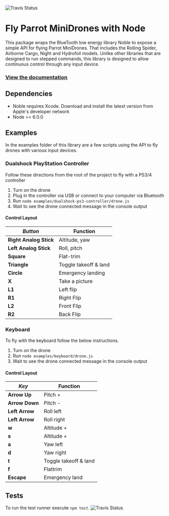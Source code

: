 ![Travis Status](https://travis-ci.org/fetherston/npm-parrot-minidrone.svg?branch=master)
# Fly Parrot MiniDrones with Node
This package wraps the BlueTooth low energy library Noble to expose a simple API for flying Parrot MiniDrones. That includes the Rolling Spider, Airborne Cargo, Night and Hydrofoil models. Unlike other libraries that are designed to run stepped commands, this library is designed to allow continuous control through any input device.

### [View the documentation](http://fetherston.github.io/npm-parrot-minidrone)

## Dependencies
- Noble requires Xcode. Download and install the latest version from Apple's developer network
- Node >= 6.0.0

## Examples
In the examples folder of this library are a few scripts using the API to fly drones with various input devices.

### Dualshock PlayStation Controller
Follow these directions from the root of the project to fly with a PS3/4 controller

1. Turn on the drone
1. Plug in the controller via USB or connect to your computer via Bluetooth
1. Run `node examples/dualshock-ps3-controller/drone.js`
1. Wait to see the drone connected message in the console output

#### Control Layout
*Button* | Function
--- | ---
**Right Analog Stick** | Altitude, yaw
**Left Analog Stick** | Roll, pitch
**Square** | Flat-trim
**Triangle** | Toggle takeoff & land
**Circle** | Emergency landing
**X** | Take a picture
**L1** | Left flip
**R1** | Right Flip
**L2** | Front Flip
**R2** | Back Flip

### Keyboard
To fly with the keyboard follow the below instructions.

1. Turn on the drone
1. Run `node examples/keyboard/drone.js`
1. Wait to see the drone connected message in the console output

#### Control Layout
*Key* | Function
--- | ---
**Arrow Up** | Pitch +
**Arrow Down** | Pitch -
**Left Arrow** | Roll left
**Left Arrow** | Roll right
**w** | Altitude +
**s** | Altitude +
**a** | Yaw left
**d** | Yaw right
**t** | Toggle takeoff & land
**f** | Flattrim
**Escape** | Emergency land

## Tests
To run the test runner execute `npm test`.
![Travis Status](https://travis-ci.org/fetherston/npm-parrot-minidrone.svg?branch=master)